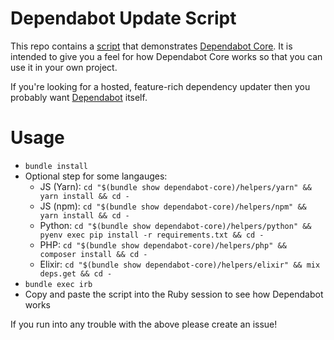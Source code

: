 # Dependabot Update Script

This repo contains a [script][script] that demonstrates
[Dependabot Core][dependabot-core]. It is intended to give you a feel for how
Dependabot Core works so that you can use it in your own project.

If you're looking for a hosted, feature-rich dependency updater then you
probably want [Dependabot][dependabot] itself.

# Usage

* `bundle install`
* Optional step for some langauges:
  * JS (Yarn): `cd "$(bundle show dependabot-core)/helpers/yarn" && yarn install && cd -`
  * JS (npm): `cd "$(bundle show dependabot-core)/helpers/npm" && yarn install && cd -`
  * Python: `cd "$(bundle show dependabot-core)/helpers/python" && pyenv exec pip install -r requirements.txt && cd -`
  * PHP: `cd "$(bundle show dependabot-core)/helpers/php" && composer install && cd -`
  * Elixir: `cd "$(bundle show dependabot-core)/helpers/elixir" && mix deps.get && cd -`
* `bundle exec irb`
* Copy and paste the script into the Ruby session to see how Dependabot works

If you run into any trouble with the above please create an issue!

[script]: update-script.rb
[dependabot-core]: https://github.com/dependabot/dependabot-core
[dependabot]: https://dependabot.com
